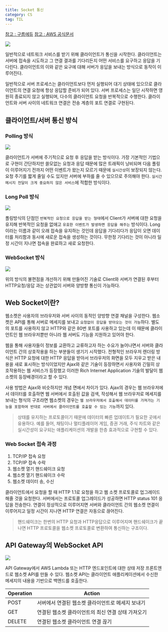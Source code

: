 ```yaml
---
title: Socket 통신
category: CS
tag: TIL
---
```

[참고 : 구름에듀](https://edu.goorm.io/learn/lecture/557/%ED%95%9C-%EB%88%88%EC%97%90-%EB%81%9D%EB%82%B4%EB%8A%94-node-js/lesson/174381/%ED%81%B4%EB%9D%BC%EC%9D%B4%EC%96%B8%ED%8A%B8-%EC%84%9C%EB%B2%84-%ED%86%B5%EC%8B%A0)
[참고 : AWS 공식문서](https://docs.aws.amazon.com/ko_kr/apigateway/latest/developerguide/apigateway-websocket-api-overview.html)

<img src='https://grm-project-template-bucket.s3.ap-northeast-2.amazonaws.com/lesson/les_ZVCZS_1533200934311/39b799024e850d787d9eb469f4e7a8c5f892fa1b4425b937dc242dc4757dfbc9.png'>

일반적으로 네트워크 서비스를 받기 위해 클라이언트가 통신을 시작한다. 클라이언트는 서버에 접속을 시도하고 그 연결 결과를 기다리든지 어떤 서비스를 요구하고 응답을 기다린다. 클라이언트의 이와 같은 요구에 대해 서버가 응답을 보내는 방식으로 동작이 이루어진다.



일반적으로 서버 프로세스는 클라이언트보다 먼저 실행되어 대기 상태에 있으므로 클라이언트의 연결 요청에 항상 응답할 준비가 되어 있다. 서버 프로세스는 일단 시작하면 영원히 종료되지 않고 실행되며, 다수의 클라이언트 요청을 반복적으로 수행한다. 클라이언트와 서버 사이의 네트워크 연결은 전송 계층의 포트 연결로 구현된다.


## 클라이언트/서버 통신 방식

### Polling 방식
<img src='https://grm-project-template-bucket.s3.ap-northeast-2.amazonaws.com/lesson/les_ZVCZS_1533200934311/0f66b63f93bd90547578c966fad29fc6ce45ce606da98fa253e2f476578b79a7.gif'>

클라이언트가 서버에 주기적으로 요청 후 응답을 받는 방식이다. 가장 기본적인 기법으로 구현이 간단하지만 쓸모없는 요청과 응답 때문에 많은 트래픽이 낭비되며 다음 폴링이 이루어지기 전까지 어떤 이벤트가 왔는지 모르기 때문에 `실시간성`이 보장되지 않는다. 요청 주기를 짧게 줄일 수도 있지만 서버에 부하를 줄 수 있으므로 주의해야 한다. `실시간 메시지 전달이 크게 중요하지 않은 서비스`에 적합한 방식이다. 

### Long Poll 방식
<img src='https://grm-project-template-bucket.s3.ap-northeast-2.amazonaws.com/lesson/les_ZVCZS_1533200934311/e82aafdef81648cd649201f89c5c0473c99b0afe34bf898e757b8f2209cd9a86.gif'>

폴링방식의 단점인 `반복적인 요청으로 응답을 받는 형태`에서 Client가 서버에 대한 요청을 유지해 반복적인 요청을 없애고 `유효한 이벤트가 발생하면 응답을 해주는` 방식이다. Long이라는 이름과 같이 오래 접속을 유지하는 것인데 응답을 기다리다가 응답이 오면 데이터를 처리함과 동시에 새로운 접속을 생성하는 것이다. 무한정 기다리는 것이 아니라 일정 시간이 지나면 접속을 완료하고 새로 요청한다. 

### WebSocket 방식
<img src='https://grm-project-template-bucket.s3.ap-northeast-2.amazonaws.com/lesson/les_ZVCZS_1533200934311/ba599efc70385d775a613cc9c8f1dbec8be63fee0219e8f50c5538cd45e73906.gif'>

위의 방식의 불편점을 개선하기 위해 만들어진 기술로 Client와 서버가 연결된 후부터 HTTP요청/응답 과는 상관없이 서버와 양방향 통신이 가능하다.



## Web Socket이란?

웹소켓은 사용자의 브라우저와 서버 사이의 동적인 양방향 연결 채널을 구성한다. 웹소켓은 API를 통해 서버로 메세지를 보내고 `요청없이 응답을 받아오는 것이 가능`하다. 별도의 포트를 사용하지 않고 HTTP와 같은 80번 포트를 사용하고 있는데 이 때문에 클라이언트인 웹 브라우저뿐만 아니라 웹 서버도 기능을 지원하고 있어야 한다.


웹을 통해 사용자들이 정보를 교환하고 교류하고자 하는 수요가 늘어나면서 서버와 클라이언트 간의 상호작용을 하는 부분들이 생기기 시작했다. 전형적인 브라우저 렌더링 방식은 HTTP 요청에 대한 HTTP 응답을 받아서 브라우저의 화면을 모두 지우고 받은 내용을 새로 표시하는 방식이었지만 Ajax와 같은 기술이 등장하면서 사용자와 긴밀히 상호작용하는 웹 서비스가 등장했고 이러한 Rich Internet Application 기술의 발달이 웹 소켓의 등장배경이라고 할 수 있다.


사용 방법은 Ajax와 비슷하지만 개념 면에서 차이가 있다. Ajax의 경우는 웹 브라우저에서 데이터를 호출하면 웹 서버에서 호출된 값을 검색, 작성해서 웹 브라우저로 메세지를 보내는 형식의 구조라면 웹소켓의 경우는 `웹 브라우저에서 호출해서 데이터를 가져가는 기능을 포함하여 반대로 서버에서 클라이언트를 호출할 수 있는 기능`까지 있다.


> 상태를 유지하는 프로토콜이기 때문에 데이터의 빠른 업데이트가 필요한 곳에서 유용하다. 예를 들어, 채팅이나 멀티플레이어 게임,
증권 거래, 주식 차트와 같은 실시간성이 요구되는 애플리케이션의 개발을 한층 효과적으로 구현할 수 있다.


### Web Socket 접속 과정

1. TCP/IP 접속 요청
2. TCP/IP 접속 수락
3. 웹소켓 열기 핸드쉐이크 요청
4. 웹소켓 열기 핸드쉐이크 수락
5. 웹소켓 데이터 송, 수신

클라이언트에서 요청을 할 때 HTTP 1.1로 요청을 하고 웹 소켓 프로토콜로 업그레이드 해줄 것을 요청한다. 서버에서는 프로토콜 업그레이드가 성공하면 HTTP status 101 응답을 전송한다. 연결이 정상적으로 이루어지면 서버와 클라이언트 간의 웹소켓 연결이 이루어지고 일정 시간이 지나면 HTTP 연결은 자동으로 끊어진다. 


> 핸드쉐이크는 한번의 HTTP 요청과 HTTP응답으로 이루어지며 핸드쉐이크가 끝나면 HTTP 프로토콜을 웹소켓 프로토콜로 변환하여 통신하는 구조이다.


## API Gateway의 WebSocket API

<img src='https://i.stack.imgur.com/P6nUT.png'>

API Gateway에서 AWS Lambda 또는 HTTP 엔드포인트에 대한 상태 저장 프론트엔드로 웹소켓 API를 만들 수 있다. 웹소켓 API는 클라이언트 애플리케이션에서 수신한 메세지의 내용을 기반으로 백엔드를 호출한다. 

|Operation|Action|
|-|-|
|POST|서버에서 연결된 웹소켓 클라이언트로 메세지 보내기|
|GET|연결된 웹소켓 클라이언트의 최신 연결 상태 가져오기|
|DELETE|연결된 웹소켓 클라이언트 연결 끊기|
